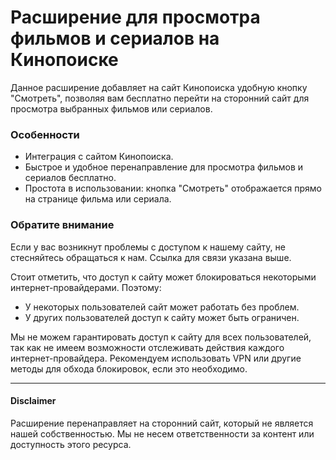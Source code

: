 # Расширение для просмотра фильмов и сериалов на Кинопоиске

Данное расширение добавляет на сайт Кинопоиска удобную кнопку "Смотреть", позволяя вам бесплатно перейти на сторонний сайт для просмотра выбранных фильмов или сериалов. 

### Особенности
- Интеграция с сайтом Кинопоиска.
- Быстрое и удобное перенаправление для просмотра фильмов и сериалов бесплатно.
- Простота в использовании: кнопка "Смотреть" отображается прямо на странице фильма или сериала.

### Обратите внимание
Если у вас возникнут проблемы с доступом к нашему сайту, не стесняйтесь обращаться к нам. Ссылка для связи указана выше. 

Стоит отметить, что доступ к сайту может блокироваться некоторыми интернет-провайдерами. Поэтому:
- У некоторых пользователей сайт может работать без проблем.
- У других пользователей доступ к сайту может быть ограничен.

Мы не можем гарантировать доступ к сайту для всех пользователей, так как не имеем возможности отслеживать действия каждого интернет-провайдера. Рекомендуем использовать VPN или другие методы для обхода блокировок, если это необходимо.

---

#### Disclaimer
Расширение перенаправляет на сторонний сайт, который не является нашей собственностью. Мы не несем ответственности за контент или доступность этого ресурса.
